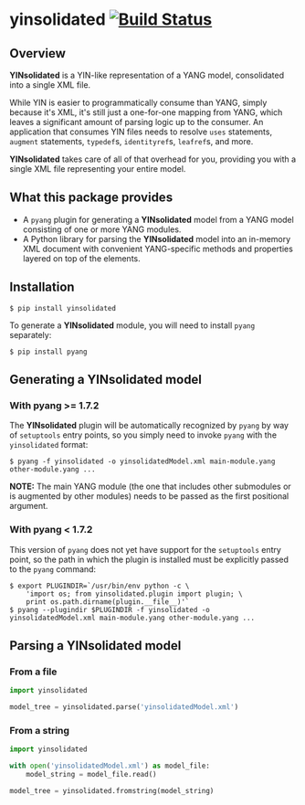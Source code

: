 # yinsolidated [![Build Status](https://travis-ci.org/128technology/yinsolidated.svg?branch=master)](https://travis-ci.org/128technology/yinsolidated)

## Overview
**YINsolidated** is a YIN-like representation of a YANG model, consolidated into a single XML file.

While YIN is easier to programmatically consume than YANG, simply because it's XML, it's still just a one-for-one mapping from YANG, which leaves a significant amount of parsing logic up to the consumer. An application that consumes YIN files needs to resolve `uses` statements, `augment` statements, `typedef`s, `identityref`s, `leafref`s, and more.

**YINsolidated** takes care of all of that overhead for you, providing you with a single XML file representing your entire model.

## What this package provides
* A `pyang` plugin for generating a **YINsolidated** model from a YANG model consisting of one or more YANG modules.
* A Python library for parsing the **YINsolidated** model into an in-memory XML document with convenient YANG-specific methods and properties layered on top of the elements.

## Installation
```
$ pip install yinsolidated
```
To generate a **YINsolidated** module, you will need to install `pyang` separately:
```
$ pip install pyang
```

## Generating a YINsolidated model
### With pyang >= 1.7.2
The **YINsolidated** plugin will be automatically recognized by `pyang` by way of `setuptools` entry points, so you simply need to invoke `pyang` with the `yinsolidated` format:
```
$ pyang -f yinsolidated -o yinsolidatedModel.xml main-module.yang other-module.yang ...
```
**NOTE:** The main YANG module (the one that includes other submodules or is augmented by other modules) needs to be passed as the first positional argument.
### With pyang < 1.7.2
This version of `pyang` does not yet have support for the `setuptools` entry point, so the path in which the plugin is installed must be explicitly passed to the `pyang` command:
```
$ export PLUGINDIR=`/usr/bin/env python -c \
    'import os; from yinsolidated.plugin import plugin; \
    print os.path.dirname(plugin.__file__)'`
$ pyang --plugindir $PLUGINDIR -f yinsolidated -o yinsolidatedModel.xml main-module.yang other-module.yang ...
```

## Parsing a YINsolidated model
### From a file
```python
import yinsolidated

model_tree = yinsolidated.parse('yinsolidatedModel.xml')
```
### From a string
```python
import yinsolidated

with open('yinsolidatedModel.xml') as model_file:
    model_string = model_file.read()

model_tree = yinsolidated.fromstring(model_string)
```
